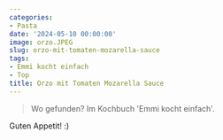 ```yaml
---
categories:
- Pasta
date: '2024-05-10 00:00:00'
image: orzo.JPEG
slug: orzo-mit-tomaten-mozarella-sauce
tags:
- Emmi kocht einfach
- Top
title: Orzo mit Tomaten Mozarella Sauce
---
```



> Wo gefunden? Im Kochbuch 'Emmi kocht einfach'.

Guten Appetit! :)